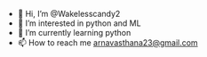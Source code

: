 - 👋 Hi, I’m @Wakelesscandy2
- 👀 I’m interested in python and ML
- 🌱 I’m currently learning python
- 📫 How to reach me arnavasthana23@gmail.com

<!---
Wakelesscandy2/Wakelesscandy2 is a ✨ special ✨ repository because its `README.md` (this file) appears on your GitHub profile.
You can click the Preview link to take a look at your changes.
--->

